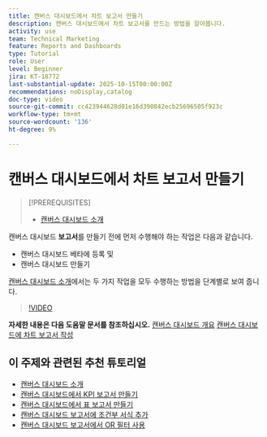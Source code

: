 ```yaml
---
title: 캔버스 대시보드에서 차트 보고서 만들기
description: 캔버스 대시보드에서 차트 보고서를 만드는 방법을 알아봅니다.
activity: use
team: Technical Marketing
feature: Reports and Dashboards
type: Tutorial
role: User
level: Beginner
jira: KT-18772
last-substantial-update: 2025-10-15T00:00:00Z
recommendations: noDisplay,catalog
doc-type: video
source-git-commit: cc423944628d01e16d390842ecb25696505f923c
workflow-type: tm+mt
source-wordcount: '136'
ht-degree: 9%

---
```


# 캔버스 대시보드에서 차트 보고서 만들기

>[!PREREQUISITES]
>
>* [캔버스 대시보드 소개](/help/reporting/canvas-dashboards/introduction-to-canvas-dashboards.md)

캔버스 대시보드 **보고서**&#x200B;를 만들기 전에 먼저 수행해야 하는 작업은 다음과 같습니다.

* 캔버스 대시보드 베타에 등록 및
* 캔버스 대시보드 만들기

[캔버스 대시보드 소개](/help/reporting/canvas-dashboards/introduction-to-canvas-dashboards.md)에서는 두 가지 작업을 모두 수행하는 방법을 단계별로 보여 줍니다.

>[!VIDEO](https://video.tv.adobe.com/v/3475814/?quality=12&learn=on&enablevpops=1)

**자세한 내용은 다음 도움말 문서를 참조하십시오.**
[캔버스 대시보드 개요](https://experienceleague.adobe.com/ko/docs/workfront/using/reporting/canvas-dashboards/canvas-dashboards-overview)
[캔버스 대시보드에 차트 보고서 작성](https://experienceleague.adobe.com/ko/docs/workfront/using/reporting/canvas-dashboards/add-reports/build-chart-report)

## 이 주제와 관련된 추천 튜토리얼

* [캔버스 대시보드 소개](/help/reporting/canvas-dashboards/introduction-to-canvas-dashboards.md)
* [캔버스 대시보드에서 KPI 보고서 만들기](/help/reporting/canvas-dashboards/create-a-kpi-report-on-a-canvas-dashboard.md)
* [캔버스 대시보드에서 표 보고서 만들기](/help/reporting/canvas-dashboards/create-a-table-report-on-a-canvas-dashboard.md)
* [캔버스 대시보드 보고서에 조건부 서식 추가](/help/reporting/canvas-dashboards/add-conditional-formatting-to-a-canvas-dashboard-report.md)
* [캔버스 대시보드 보고서에서 OR 필터 사용](/help/reporting/canvas-dashboards/use-an-or-filter-in-a-canvas-dashboard-report.md)
